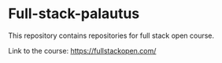 # Full-stack-palautus

This repository contains repositories for full stack open course.

Link to the course: https://fullstackopen.com/
